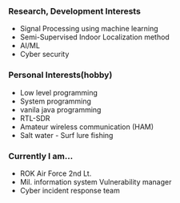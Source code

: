 ### Research, Development Interests

* Signal Processing using machine learning
* Semi-Supervised Indoor Localization method
* AI/ML
* Cyber security

### Personal Interests(hobby)

* Low level programming
* System programming
* vanila java programming
* RTL-SDR
* Amateur wireless communication (HAM)
* Salt water - Surf lure fishing

### Currently I am...

* ROK Air Force  2nd Lt.
* Mil. information system Vulnerability manager
* Cyber incident response team
